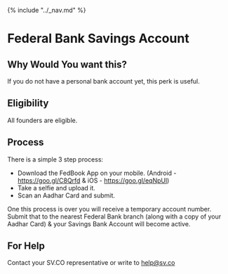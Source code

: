 {% include "../_nav.md" %}

# Federal Bank Savings Account

## Why Would You want this?

If you do not have a personal bank account yet, this perk is useful.

## Eligibility

All founders are eligible.

## Process

There is a simple 3 step process:
* Download the FedBook App on your mobile. (Android - https://goo.gl/C8Qrfd & iOS - https://goo.gl/eqNpUl)
* Take a selfie and upload it.
* Scan an Aadhar Card and submit.

One this process is over you will receive a temporary account number. Submit that to the nearest Federal Bank branch (along with a copy of your Aadhar Card) & your Savings Bank Account will become active.

## For Help

Contact your SV.CO representative or write to help@sv.co
